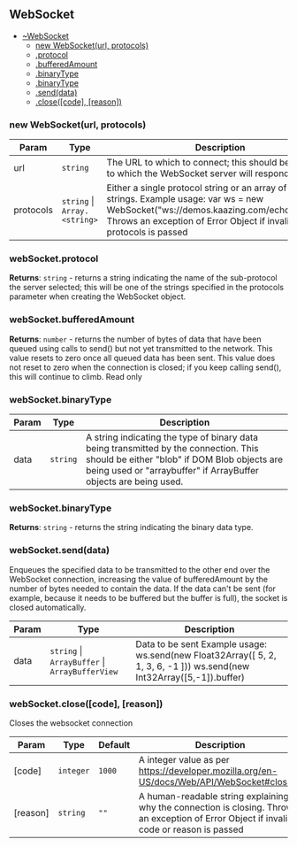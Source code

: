 
<a name="module-global-websocket" id="module-global-websocket"></a>

## WebSocket

* [~WebSocket](#module-global-websocket)
    * [new WebSocket(url, protocols)](#new-module-global-websocket-new)
    * [.protocol](#module-global-websocket-protocol)
    * [.bufferedAmount](#module-global-websocket-bufferedamount)
    * [.binaryType](#module-global-websocket-binarytype)
    * [.binaryType](#module-global-websocket-binarytype)
    * [.send(data)](#module-global-websocket-send)
    * [.close([code], [reason])](#module-global-websocket-close)

<a name="new-module-global-websocket-new" id="new-module-global-websocket-new"></a>

### new WebSocket(url, protocols)

| Param | Type | Description |
| --- | --- | --- |
| url | `string` | The URL to which to connect; this should be the URL to which the WebSocket server will respond. |
| protocols | `string` \| `Array.<string>` | Either a single protocol string or an array of protocol strings. Example usage: var ws = new WebSocket("ws://demos.kaazing.com/echo","xmpp"); Throws an exception of Error Object if invalid url or protocols is passed |

<a name="module-global-websocket-protocol" id="module-global-websocket-protocol"></a>

### webSocket.protocol

**Returns**: `string` - returns a string indicating the name of the sub-protocol the server selected;
this will be one of the strings specified in the protocols parameter when creating the WebSocket object.

<a name="module-global-websocket-bufferedamount" id="module-global-websocket-bufferedamount"></a>

### webSocket.bufferedAmount

**Returns**: `number` - returns the number of bytes of data that have been queued using calls to send() but not yet transmitted to the network.
This value resets to zero once all queued data has been sent.
This value does not reset to zero when the connection is closed;
if you keep calling send(), this will continue to climb. Read only

<a name="module-global-websocket-binarytype" id="module-global-websocket-binarytype"></a>

### webSocket.binaryType

| Param | Type | Description |
| --- | --- | --- |
| data | `string` | A string indicating the type of binary data being transmitted by the connection. This should be either "blob" if DOM Blob objects are being used or "arraybuffer" if ArrayBuffer objects are being used. |

<a name="module-global-websocket-binarytype" id="module-global-websocket-binarytype"></a>

### webSocket.binaryType

**Returns**: `string` - returns the string indicating the binary data type.

<a name="module-global-websocket-send" id="module-global-websocket-send"></a>

### webSocket.send(data)
Enqueues the specified data to be transmitted to the other end over the WebSocket connection,
increasing the value of bufferedAmount by the number of bytes needed to contain the data.
If the data can't be sent (for example, because it needs to be buffered but the buffer is full), the socket is closed automatically.

| Param | Type | Description |
| --- | --- | --- |
| data | `string` \| `ArrayBuffer` \| `ArrayBufferView` | Data to be sent Example usage: ws.send(new Float32Array([ 5, 2, 1, 3, 6, -1 ]))                ws.send(new Int32Array([5,-1]).buffer) |

<a name="module-global-websocket-close" id="module-global-websocket-close"></a>

### webSocket.close([code], [reason])
Closes the websocket connection

| Param | Type | Default | Description |
| --- | --- | --- | --- |
| [code] | `integer` | <code>1000</code> | A integer value as per https://developer.mozilla.org/en-US/docs/Web/API/WebSocket#close(). |
| [reason] | `string` | <code>&quot;&quot;</code> | A human-readable string explaining why the connection is closing. Throws an exception of Error Object if invalid code or reason is passed |

